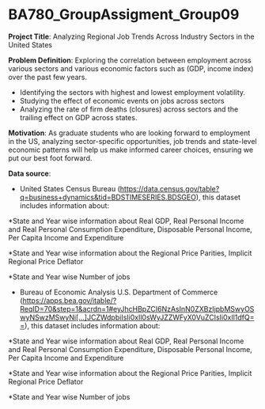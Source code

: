 # BA780_GroupAssigment_Group09

**Project Title**: Analyzing Regional Job Trends Across Industry Sectors in the United States


**Problem Definition**: Exploring the correlation between employment across various sectors and various economic factors such as (GDP, income index) over the past few years.

* Identifying the sectors with highest and lowest employment volatility.
* Studying the effect of economic events on jobs across sectors
* Analyzing the rate of firm deaths (closures) across sectors and the trailing effect on GDP across states.


**Motivation**: As graduate students who are looking forward to employment in the US, analyzing sector-specific opportunities, job trends and state-level economic patterns will help us make informed career choices, ensuring we put our best foot forward.


**Data source**:

* United States Census Bureau (https://data.census.gov/table?q=business+dynamics&tid=BDSTIMESERIES.BDSGEO), this dataset includes information about:

 *State and Year wise information about Real GDP, Real Personal Income and Real Personal Consumption Expenditure, Disposable Personal Income, Per Capita Income and Expenditure
 
 *State and Year wise information about the Regional Price Parities, Implicit Regional Price Deflator
 
 *State and Year wise Number of jobs


* Bureau of Economic Analysis U.S. Department of Commerce (https://apps.bea.gov/itable/?ReqID=70&step=1&acrdn=1#eyJhcHBpZCI6NzAsInN0ZXBzIjpbMSwyOSwyNSwzMSwyNi[…]JCZWdpbiIsIi0xIl0sWyJZZWFyX0VuZCIsIi0xIl1dfQ==), this dataset includes information about:
  
 *State and Year wise information about Real GDP, Real Personal Income and Real Personal Consumption Expenditure, Disposable Personal Income, Per Capita Income and Expenditure
 
 *State and Year wise information about the Regional Price Parities, Implicit Regional Price Deflator
 
 *State and Year wise Number of jobs
